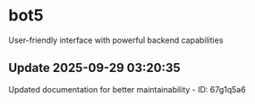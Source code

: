# bot5
User-friendly interface with powerful backend capabilities

## Update 2025-09-29 03:20:35
Updated documentation for better maintainability - ID: 67g1q5a6

